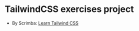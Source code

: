 # TailwindCSS exercises project
* By Scrimba: [Learn Tailwind CSS](https://scrimba.com/learn/tailwind/final-course-project-landing-page-cPJZqqC3)